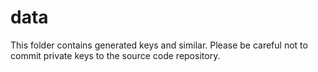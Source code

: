 # data
This folder contains generated keys and similar. Please be careful not to commit
private keys to the source code repository.
